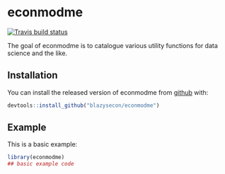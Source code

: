 # econmodme

<!-- badges: start -->
[![Travis build status](https://travis-ci.org/blazysecon/econmodme.svg?branch=master)](https://travis-ci.org/blazysecon/econmodme)
<!-- badges: end -->

The goal of econmodme is to catalogue various utility functions for data science and the like.

## Installation

You can install the released version of econmodme from [github](https://github.com/blazysecon/) with:

``` r
devtools::install_github("blazysecon/econmodme")
```

## Example

This is a basic example:

``` r
library(econmodme)
## basic example code
```

